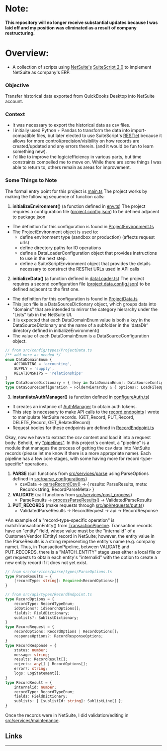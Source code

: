 # Note:
**This repository will no longer receive substantial updates because I was laid off and my position was eliminated as a result of company restructuring.**

# Overview:
- A collection of scripts using [NetSuite's][netsuite_home] [SuiteScript 2.0][suitescript_docs] to implement NetSuite as company's ERP.

### Objective 
Transfer historical data exported from QuickBooks Desktop into NetSuite account.
### Context 
- It was necessary to export the historical data as csv files. 
- I initially used Python + Pandas to transform the data into import-compatible files, but later elected to use SuiteScript's [RESTlet][restlet_docs] because it allows for more control/precision/visibility on how records are created/updated and any errors therein. (and it would be fun to learn something new).
- I'd like to improve the logic/efficiency in various parts, but time constraints compelled me to move on. While there are some things I was able to return to, others remain as areas for improvement. 


### Some Things to Note
The formal entry point for this project is [main.ts][main_file]
The project works by making the following sequence of function calls:
1. **initializeEnvironment()** (a function defined in [env.ts][env_setup_file])
The project requires a configuration file ([project.config.json][env_config_file]) to be defined adjacent to package.json
- The definition for this configuration is found in [ProjectEnvironment.ts][project_env_file]
- The ProjectEnvironment object is used to:
    - define environment type (sandbox or production) (affects request urls)
    - define directory paths for IO operations
    - define a DataLoaderConfiguration object that provides instructions to use in the next step. 
    - define a SuiteScriptEnvironment object that provides the details necessary to construct the RESTlet URLs used in API calls
2. **initializeData()** (a function defined in [dataLoader.ts][data_setup_file])
The project requires a second configuration file ([project.data.config.json][data_config_file]) to be defined adjacent to the first one.
- The definition for this configuration is found in [ProjectData.ts][project_data_file]
- This json file is a DataSourceDictionary object, which groups data into "domains" that are intended to mirror the category hierarchy under the "Lists" tab in the NetSuite UI.
- It is expected that each DataDomainEnum value is both a key in the DataSourceDictionary and the name of a subfolder in the 'dataDir' directory defined in initializeEnvironment()
- The value of each DataDomainEnum is a DataSourceConfiguration object. 
```ts
// from src/config/types/ProjectData.ts
/** add more as needed */
enum DataDomainEnum {
    ACCOUNTING = 'accounting',
    SUPPLY = 'supply',
    RELATIONSHIPS = 'relationships'
}
type DataSourceDictionary = { [key in DataDomainEnum]: DataSourceConfiguration }
type DataSourceConfiguration = FolderHierarchy & { options?: LoadFileOptions }
```
3. **instantiateAuthManager()** (a function defined in [configureAuth.ts][auth_setup_file])
- It creates an instance of [AuthManager][auth_manager_file] to obtain auth tokens.
- This step is necessary to make API calls to the [record endpoints][record_endpoint_folder] I wrote to manipulate NetSuite records. (GET_Record, PUT_Record, DELETE_Record, GET_RelatedRecord)
- Request bodies for these endpoints are defined in [RecordEndpoint.ts][record_endpoint_types_file]

Okay, now we have to extract the csv content and load it into a request body. 
Behold, my ["pipelines"][pipelines_folder]. In this project's context, a "pipeline" is a module that manages the process of getting the csv data into NetSuite records (please let me know if there is a more appropriate name). Each pipeline has a few core stages, with some having more for record-type-specific* operations.
1. **PARSE** (call functions from [src/services/parse][parse_folder] using ParseOptions defined in [src/parse_configurations][parse_configurations_folder]) 
    - csvData -> [parseRecordCsv()][parser_file] -> { results: ParseResults, meta: Record<string, RecordParseMeta> }
2. **VALIDATE** (call functions from [src/services/post_process][post_process_folder]) 
    - ParseResults -> [processParseResults()][post_process_file] -> ValidatedParseResults
3. **PUT_RECORDS** (make requests through [src/api/requests/put.ts][put_file])
    - ValidatedParseResults -> RecordRequest -> api -> RecordResponse

*An example of a "record-type-specific operation" is matchTransactionEntity() from [TransactionPipeline][transaction_pipeline]. Transaction records have an "entity" field, whose value must be the "internalid" of a Customer/Vendor (Entity) record in NetSuite; however, the entity value in the ParseResults is a string representing the entity's name (e.g. company name). Thus, in TransactionPipeline, between VALIDATE and PUT_RECORDS, there is a "MATCH_ENTITY" stage uses either a local file or get requests to obtain each entity's "internalid" with the option to create a new entity record if it does not yet exist.

```ts
// from src/services/parse/types/ParseOptions.ts
type ParseResults = {
    [recordType: string]: Required<RecordOptions>[]
}

// from src/api/types/RecordEndpoint.ts
type RecordOptions = {
    recordType: RecordTypeEnum;
    idOptions?: idSearchOptions[];
    fields?: FieldDictionary;
    sublists?: SublistDictionary;
}
type RecordRequest = {
    recordOptions: RecordOptions | RecordOptions[];
    responseOptions?: RecordResponseOptions;
}
type RecordResponse = {
    status: number;
    message: string;
    results: RecordResult[];
    rejects: any[] | RecordOptions[];
    error?: string; 
    logs: LogStatement[];
}
type RecordResult = { 
    internalid: number;
    recordType: RecordTypeEnum; 
    fields: FieldDictionary;
    sublists: { [sublistId: string]: SublistLine[] }; 
}
```

Once the records were in NetSuite, I did validation/editing in [src/services/maintenance][maintenance_folder]. 

## Links
-----
[netsuite_home]: https://www.netsuite.com/portal/home.shtml
[suitescript_docs]: https://docs.oracle.com/en/cloud/saas/netsuite/ns-online-help/article_4140956840.html
[restlet_docs]: https://docs.oracle.com/en/cloud/saas/netsuite/ns-online-help/section_4387799403.html
[record_browser]: https://system.netsuite.com/help/helpcenter/en_US/srbrowser/Browser2024_2/script/record/account.html

[parse_configurations_folder]: https://github.com/AndrewGarwood/NetSuite/blob/master/SuiteCloud/src/parse_configurations

[parse_folder]: https://github.com/AndrewGarwood/NetSuite/blob/master/SuiteCloud/src/services/parse
[parse_options_file]: https://github.com/AndrewGarwood/NetSuite/blob/master/SuiteCloud/src/services/parse/types/ParseOptions.ts
[parser_file]: https://github.com/AndrewGarwood/NetSuite/blob/master/SuiteCloud/src/services/parse/csvParser.ts
[post_process_folder]: https://github.com/AndrewGarwood/NetSuite/blob/master/SuiteCloud/src/services/post_process
[post_process_file]: https://github.com/AndrewGarwood/NetSuite/blob/master/SuiteCloud/src/services/post_process/parseResultsProcessor.ts

[maintenance_folder]: https://github.com/AndrewGarwood/NetSuite/blob/master/SuiteCloud/src/services/post_process

[auth_setup_file]: https://github.com/AndrewGarwood/NetSuite/blob/master/SuiteCloud/src/api/configureAuth.ts
[auth_manager_file]: https://github.com/AndrewGarwood/NetSuite/blob/master/SuiteCloud/src/api/server/AuthManager.ts
[sample_payload_file]: https://github.com/AndrewGarwood/NetSuite/blob/master/SuiteCloud/src/api/samplePayloads.ts
[put_file]: https://github.com/AndrewGarwood/NetSuite/blob/master/SuiteCloud/src/api/requests/put.ts
[main_file]: https://github.com/AndrewGarwood/NetSuite/blob/master/SuiteCloud/src/main.ts

[env_setup_file]: https://github.com/AndrewGarwood/NetSuite/blob/master/SuiteCloud/src/config/env.ts
[project_env_file]: https://github.com/AndrewGarwood/NetSuite/blob/master/SuiteCloud/src/config/types/ProjectEnvironment.ts

[data_setup_file]: https://github.com/AndrewGarwood/NetSuite/blob/master/SuiteCloud/src/config/dataLoader.ts
[env_config_file]: https://github.com/AndrewGarwood/NetSuite/blob/master/SuiteCloud/project.config.json
[project_data_file]: https://github.com/AndrewGarwood/NetSuite/blob/master/SuiteCloud/src/config/types/ProjectData.ts
[data_config_file]: https://github.com/AndrewGarwood/NetSuite/blob/master/SuiteCloud/project.data.config.json


[suite_script_file]: https://github.com/AndrewGarwood/NetSuite/blob/master/SuiteCloud/src/utils/ns/SuiteScript.ts
[record_endpoint_types_file]: https://github.com/AndrewGarwood/NetSuite/blob/master/SuiteCloud/src/api/types/RecordEndpoint.ts
[record_endpoint_folder]: https://github.com/AndrewGarwood/NetSuite/blob/master/SuiteCloud/src/api/endpoints/record
[put_endpoint_file]: https://github.com/AndrewGarwood/NetSuite/blob/master/SuiteCloud/src/api/endpoints/record/PUT_Record.js

[pipelines_folder]: https://github.com/AndrewGarwood/NetSuite/blob/master/SuiteCloud/src/pipelines
[transaction_pipeline]: https://github.com/AndrewGarwood/NetSuite/blob/master/SuiteCloud/src/pipelines/TransactionPipeline